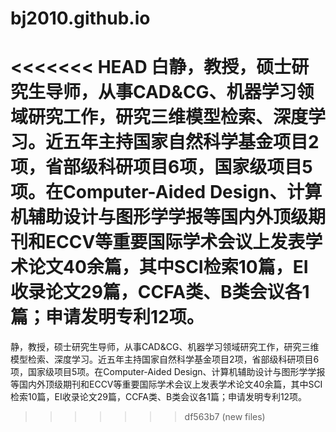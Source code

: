# bj2010.github.io
<<<<<<< HEAD
白静，教授，硕士研究生导师，从事CAD&CG、机器学习领域研究工作，研究三维模型检索、深度学习。近五年主持国家自然科学基金项目2项，省部级科研项目6项，国家级项目5项。在Computer-Aided Design、计算机辅助设计与图形学学报等国内外顶级期刊和ECCV等重要国际学术会议上发表学术论文40余篇，其中SCI检索10篇，EI收录论文29篇，CCFA类、B类会议各1篇；申请发明专利12项。
=======
静，教授，硕士研究生导师，从事CAD&CG、机器学习领域研究工作，研究三维模型检索、深度学习。近五年主持国家自然科学基金项目2项，省部级科研项目6项，国家级项目5项。在Computer-Aided Design、计算机辅助设计与图形学学报等国内外顶级期刊和ECCV等重要国际学术会议上发表学术论文40余篇，其中SCI检索10篇，EI收录论文29篇，CCFA类、B类会议各1篇；申请发明专利12项。
>>>>>>> df563b7 (new files)
